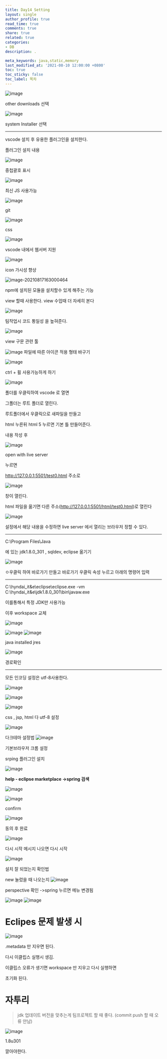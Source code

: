 ```yaml
---
title: Day14 Setting
layout: single
author_profile: true
read_time: true
comments: true
share: true
related: true
categories:
- DB
description: .

meta_keywords: java,static,memory
last_modified_at: '2021-08-10 12:00:00 +0800'
toc: true
toc_sticky: false
toc_label: 목차
---
```


![image](https://user-images.githubusercontent.com/65274952/129687184-78403322-4c86-47a4-8810-394affda8430.png)

other downloads 선택

![image](https://user-images.githubusercontent.com/65274952/129687214-f833e710-9b60-4272-a4bb-97762f55499e.png)

system Installer 선택

---



vscode 설치 후 유용한 플러그인을 설치한다.

플러그인 설치 내용

![image](https://user-images.githubusercontent.com/65274952/129682398-042a5247-a064-4348-8460-76a0d42e2dd2.png)

중첩괄호 표시

![image](https://user-images.githubusercontent.com/65274952/129682559-5d78ffff-610c-480c-aab3-773db36e5792.png)

최신 JS 사용가능

![image](https://user-images.githubusercontent.com/65274952/129682674-8078d046-eb90-4d30-82cd-f8892ec234d5.png)

git

![image](https://user-images.githubusercontent.com/65274952/129682799-f1857fc7-b19d-4e02-9ff0-731d09d953c2.png)

css

![image](https://user-images.githubusercontent.com/65274952/129682869-158496f7-d4e5-4abf-8b8b-f7f8ccdd1d01.png)

vscode 내에서 웹서버 지원

![image](https://user-images.githubusercontent.com/65274952/129682948-4074391a-4e41-442e-b540-8370cb0f50d7.png)

icon 가시성 향상

![image-20210817163000464](C:\Users\mwe22\AppData\Roaming\Typora\typora-user-images\image-20210817163000464.png)

npm에 설치된 모듈을 설치할수 있게 해주는 기능

view 할때 사용한다. view 수업때 더 자세히 본다



![image](https://user-images.githubusercontent.com/65274952/129683198-073627b8-d42e-4461-a995-26a8585aa6a0.png)

팀작업시 코드 통일성 을 높혀준다. 

![image](https://user-images.githubusercontent.com/65274952/129683303-e9b6aa0d-28cb-469a-9af2-afe6d12f3704.png)

view 구문 관련 툴



![image](https://user-images.githubusercontent.com/65274952/129683933-7518e4e5-da07-491d-b8ac-17b59d171b81.png)
파일에 따른 아이콘 적용 형태 바구기


![image](https://user-images.githubusercontent.com/65274952/129684009-c445bdcd-8f9b-4a72-a415-b2bf3b699de6.png)

ctrl + 휠 사용가능하게 하기



![image](https://user-images.githubusercontent.com/65274952/129683768-d73eaec8-58fb-4b58-8485-c29b95e53e5c.png)

폴더를 우클릭하여 vscode 로 열면 

그폴더는 루트 폴더로 열린다.



루트폴더에서 우클릭으로 새파일을 만들고

html 누른뒤 html 5 누르면 기본 틀 만들어준다.



내용 작성 후 

![image](https://user-images.githubusercontent.com/65274952/129684306-7fe08c26-44a6-4b82-ad48-1315e2ea731d.png)

open with live server 

누르면

http://127.0.0.1:5501/test0.html 주소로

![image](https://user-images.githubusercontent.com/65274952/129684360-b40fd4f1-fd6b-4d3a-93d3-540e7bfcbfbe.png)

창이 열린다.



html 파일을 옮기면 다른 주소(http://127.0.0.1:5501/html/test0.html)로 열린다



![image](https://user-images.githubusercontent.com/65274952/129684846-dd4649c6-ee3c-48e2-8948-d9930179b470.png)

설정에서 해당 내용을 수정하면 live server 에서 열리는 브라우저 정할 수 있다.





---

C:\Program Files\Java

에 있는 jdk1.8.0_301 , sqldev, eclipse 옮기기





![image](https://user-images.githubusercontent.com/65274952/129688316-8a9c0a92-1fa1-4de9-bb2d-6ace6bbedddb.png)

ㅇ우클릭 하여 바로가기 만들고 
바로가기 우클릭 속성 누르고 아래의 명령어 입력

----



C:\hyndai_it&e\eclipse\eclipse.exe -vm C:\hyndai_it&e\jdk1.8.0_301\bin\javaw.exe



이를통해서 특정 JDK만 사용가능



이후 workspace 교체

![image](https://user-images.githubusercontent.com/65274952/129688734-f53ed2d9-c009-44d0-91bd-524b25682713.png)

![image](https://user-images.githubusercontent.com/65274952/129688742-36d38772-5a97-424d-87ce-92066e4fc1c6.png)
![image](https://user-images.githubusercontent.com/65274952/129688776-0f1ec0d3-f671-417c-879e-bd5f0f914c45.png)

java installed jres

![image](https://user-images.githubusercontent.com/65274952/129689236-dcf92028-d55a-40c2-9175-ed6d482ab980.png)



경로확인

---

모든 인코딩 설정은 utf-8사용한다.

![image](https://user-images.githubusercontent.com/65274952/129689664-b04f7d10-097a-40c1-b415-4bba198418e9.png)

![image](https://user-images.githubusercontent.com/65274952/129689832-fc0fa004-85d5-41f5-913f-fd23bc17a7ff.png)

![image](https://user-images.githubusercontent.com/65274952/129689894-8c3c4aad-52dd-49bb-95e0-be8b3c5a9173.png)

 css , jsp, html 다 utf-8 설정

![image](https://user-images.githubusercontent.com/65274952/129689967-8892dcb2-fd37-4c5d-964d-bf02a70a550b.png)

다크테마 설정법
![image](https://user-images.githubusercontent.com/65274952/129690061-1ccb5a32-d85e-4b49-804f-9390b351c9d0.png)

기본브라우저 크롬 설정



srping 플러그인 설치

![image](https://user-images.githubusercontent.com/65274952/129690184-68679fb7-68f5-4837-91b1-46851e861b86.png)

**help - eclipse marketplace ->spring 검색**

![image](https://user-images.githubusercontent.com/65274952/129690309-a9972107-f395-4c9e-87fc-2696b07f2210.png)

![image](https://user-images.githubusercontent.com/65274952/129690356-e35751d3-abef-4aca-ac8b-68eb190db6de.png)

confirm



![image](https://user-images.githubusercontent.com/65274952/129690498-146ce471-9a58-4e94-8404-a3f274cd515c.png)

동의 후 완료

![image](https://user-images.githubusercontent.com/65274952/129690748-e30252b7-f02d-4c52-a9ee-bf290537d1d3.png)

다시 시작 메시지 나오면 다시 시작

![image](https://user-images.githubusercontent.com/65274952/129691179-d9ec7a31-e9e1-4774-983f-df65374c6af7.png)

설치 잘 되었는지 확인법

new 눌렀을 때 나오는지
![image](https://user-images.githubusercontent.com/65274952/129691211-50f69ad6-00ef-4ce3-a20d-c339ce355741.png)

perspective 확인 ->spring 누르면 메뉴 변경됨

![image](https://user-images.githubusercontent.com/65274952/129691446-caebff76-7bbd-4527-b5de-07181b1d4c7c.png)
![image](https://user-images.githubusercontent.com/65274952/129691471-8ebfc0cb-4da6-4a86-9e03-d91e77052736.png)



# Eclipes 문제 발생 시

![image](https://user-images.githubusercontent.com/65274952/129691686-bdb71411-25b3-4221-9de1-8200a7301502.png)

.metadata 만 지우면 된다.

다시 이클립스 실행시 생김.



이클립스 오류가 생기면 workspace 만 지우고 다시 실행하면

초기화 된다.









# 자투리

> jdk 업데이트 버전을 맞추는게 팀프로젝트 할 때 좋다. (commit push 할 때 오류 안남)

![image](https://user-images.githubusercontent.com/65274952/129686931-61e39d89-0315-47f4-95e1-fbe874d0780e.png)

1.8u301

 깔아야한다.
